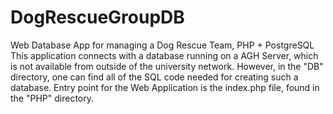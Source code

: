 # DogRescueGroupDB
Web Database App for managing a Dog Rescue Team, PHP + PostgreSQL <br>
This application connects with a database running on a AGH Server, which is not available from outside of the university network. However, in the "DB" directory, one can find all of the SQL code needed for creating such a database.
Entry point for the Web Application is the index.php file, found in the "PHP" directory.

